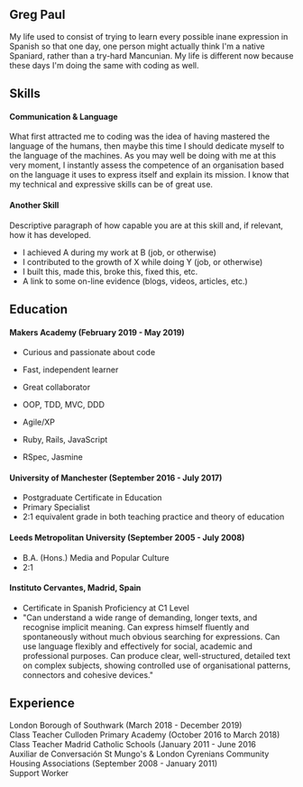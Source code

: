 ## Greg Paul 

My life used to consist of trying to learn every possible inane expression in Spanish so that one day, one person might actually think I'm a native Spaniard, rather than a try-hard Mancunian.  My life is different now because these days I'm doing the same with coding as well.   

## Skills

#### Communication & Language

What first attracted me to coding was the idea of having mastered the language of the humans, then maybe this time I should dedicate myself to the language of the machines.  As you may well be doing with me at this very moment,  I instantly assess the competence of an organisation based on the language it uses to express itself and explain its mission.  I know that my technical and expressive skills can be of great use.  

#### Another Skill

Descriptive paragraph of how capable you are at this skill and, if relevant, how it has developed.

- I achieved A during my work at B (job, or otherwise)
- I contributed to the growth of X while doing Y (job, or otherwise)
- I built this, made this, broke this, fixed this, etc.
- A link to some on-line evidence (blogs, videos, articles, etc.)

## Education

#### Makers Academy (February 2019 - May 2019) 

- Curious and passionate about code
- Fast, independent learner
- Great collaborator

- OOP, TDD, MVC, DDD
- Agile/XP
- Ruby, Rails, JavaScript
- RSpec, Jasmine

#### University of Manchester (September 2016 - July 2017)

- Postgraduate Certificate in Education 
- Primary Specialist
- 2:1 equivalent grade in both teaching practice and theory of education

#### Leeds Metropolitan University (September 2005 - July 2008)

- B.A. (Hons.) Media and Popular Culture 
- 2:1 

#### Instituto Cervantes, Madrid, Spain
- Certificate in Spanish Proficiency at C1 Level
- "Can understand a wide range of demanding, longer texts, and recognise implicit meaning. Can express himself fluently and spontaneously without much obvious searching for expressions. Can use language flexibly and effectively for social, academic and professional purposes. Can produce clear, well-structured, detailed text on complex subjects, showing controlled use of organisational patterns, connectors and cohesive devices."

## Experience

London Borough of Southwark (March 2018 - December 2019)  
Class Teacher
Culloden Primary Academy (October 2016 to March 2018)   
Class Teacher
Madrid Catholic Schools (January 2011 - June 2016  
Auxiliar de Conversación
St Mungo's & London Cyrenians Community Housing Associations (September 2008 - January 2011)   
Support Worker 
